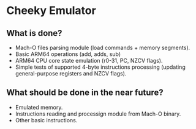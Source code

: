 # Cheeky Emulator

## What is done? 
- Mach-O files parsing module (load commands + memory segments).
- Basic ARM64 operations (add, adds, sub) 
- ARM64 CPU core state emulation (r0-31, PC, NZCV flags).
- Simple tests of supported 4-byte instructions processing (updating general-purpose registers and NZCV flags). 

## What should be done in the near future? 
- Emulated memory.
- Instructions reading and processign module from Mach-O binary. 
- Other basic instructions.
